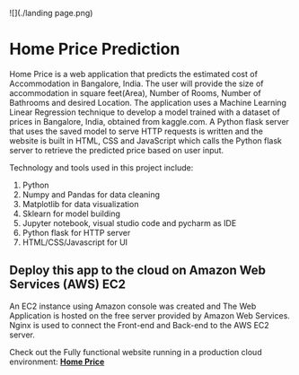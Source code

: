 ![](./landing page.png)

# Home Price Prediction
Home Price is a web application that predicts the estimated cost of Accommodation in Bangalore, India. The user will provide the size of accommodation in square feet(Area), Number of Rooms, Number of Bathrooms and desired Location. The application uses a Machine Learning Linear Regression technique to develop a model trained with a dataset of prices in Bangalore, India, obtained from kaggle.com. A Python flask server that uses the saved model to serve HTTP requests is written and the website is built in HTML, CSS and JavaScript which calls the Python flask server to retrieve the predicted price based on user input. 

Technology and tools used in this project include:

1. Python
2. Numpy and Pandas for data cleaning
3. Matplotlib for data visualization
4. Sklearn for model building
5. Jupyter notebook, visual studio code and pycharm as IDE
6. Python flask for HTTP server
7. HTML/CSS/Javascript for UI


## Deploy this app to the cloud on Amazon Web Services (AWS) EC2

An EC2 instance using Amazon console was created and The Web Application is hosted on the free server provided by Amazon Web Services. Nginx is used to connect the Front-end and Back-end to the AWS EC2 server.

Check out the Fully functional website running in a production cloud environment: **[Home Price](http://ec2-16-171-44-138.eu-north-1.compute.amazonaws.com)**
